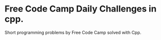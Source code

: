 # Free Code Camp Daily Challenges in cpp.
Short programming problems by Free Code Camp solved with Cpp.
